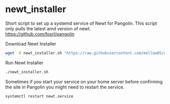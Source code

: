 # newt_installer
Short script to set up a systemd service of Newt for Pangolin.  This script only pulls the latest amd version of newt.  
https://github.com/fosrl/pangolin

Download Newt Installer
```bash
wget -O newt_installer.sh "https://raw.githubusercontent.com/mellow65/newt_installer/refs/heads/main/newt_installer.sh" && chmod +x ./newt_installer.sh
```

Run Newt Installer
```bash
./newt_installer.sh
```

Sometimes if you start your service on your home server before confirming the site in Pangolin you might need to restart the service.
```bash
systemctl restart newt.service
```
